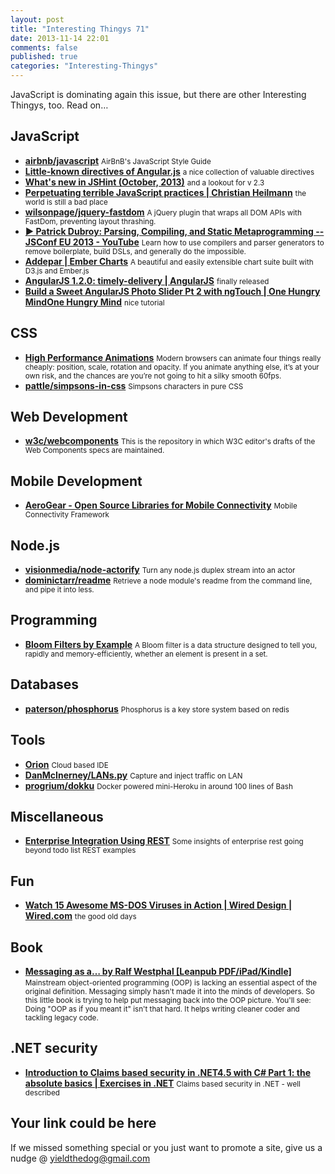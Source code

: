 ```yaml
--- 
layout: post 
title: "Interesting Thingys 71" 
date: 2013-11-14 22:01
comments: false 
published: true 
categories: "Interesting-Thingys" 
--- 
```

JavaScript is dominating again this issue, but there are other Interesting Thingys, too. Read on…

<!-- More -->

## JavaScript

- **[airbnb/javascript](https://github.com/airbnb/javascript)**
    <small>AirBnB's JavaScript Style Guide </small>
- **[Little-known directives of Angular.js](http://codetunes.com/2013/little-known-angular-directives/)**
    <small>a nice collection of valuable directives</small>
- **[What's new in JSHint (October, 2013)](http://jshint.com/blog/new-in-jshint-oct-2013/)**
    <small>and a lookout for v 2.3</small>
- **[Perpetuating terrible JavaScript practices | Christian Heilmann](http://christianheilmann.com/2013/10/31/perpetuating-terrible-javascript-practices/)**
    <small>the world is still a bad place</small>
- **[wilsonpage/jquery-fastdom](https://github.com/wilsonpage/jquery-fastdom)**
    <small>A jQuery plugin that wraps all DOM APIs with FastDom, preventing layout thrashing. </small>
- **[▶ Patrick Dubroy: Parsing, Compiling, and Static Metaprogramming -- JSConf EU 2013 - YouTube](https://www.youtube.com/watch?v=UqTlToUYK1E)**
    <small>Learn how to use compilers and parser generators to remove boilerplate, build DSLs, and generally do the impossible.</small>
- **[Addepar | Ember Charts](http://addepar.github.io/#/ember-charts/overview)**
    <small>A beautiful and easily extensible chart suite built with D3.js and Ember.js</small>
- **[AngularJS 1.2.0: timely-delivery | AngularJS](http://blog.angularjs.org/2013/11/angularjs-120-timely-delivery.html)**
    <small>finally released</small>
- **[Build a Sweet AngularJS Photo Slider Pt 2 with ngTouch | One Hungry MindOne Hungry Mind](http://onehungrymind.com/build-sweet-angularjs-photo-slider-pt-2-ngtouch/)**
    <small>nice tutorial</small>
 
## CSS

- **[High Performance Animations](http://www.html5rocks.com/en/tutorials/speed/high-performance-animations/)**
    <small>Modern browsers can animate four things really cheaply: position, scale, rotation and opacity. If you animate anything else, it’s at your own risk, and the chances are you’re not going to hit a silky smooth 60fps.</small>
- **[pattle/simpsons-in-css](https://github.com/pattle/simpsons-in-css)**
    <small>Simpsons characters in pure CSS</small>
 
## Web Development

- **[w3c/webcomponents](https://github.com/w3c/webcomponents)**
    <small>This is the repository in which W3C editor's drafts of the Web Components specs are maintained.</small>
 
## Mobile Development

- **[AeroGear - Open Source Libraries for Mobile Connectivity](http://aerogear.org/)**
    <small>Mobile Connectivity Framework</small>
 
## Node.js

- **[visionmedia/node-actorify](https://github.com/visionmedia/node-actorify)**
    <small>Turn any node.js duplex stream into an actor</small>
- **[dominictarr/readme](https://github.com/dominictarr/readme)**
    <small>Retrieve a node module's readme from the command line, and pipe it into less.</small>
 
## Programming

- **[Bloom Filters by Example](http://billmill.org/bloomfilter-tutorial/)**
    <small>A Bloom filter is a data structure designed to tell you, rapidly and memory-efficiently, whether an element is present in a set.</small>
 
## Databases

- **[paterson/phosphorus](https://github.com/paterson/phosphorus)**
    <small>Phosphorus is a key store system based on redis</small>
 
## Tools

- **[Orion](http://www.eclipse.org/orion/)**
    <small>Cloud based IDE</small>
- **[DanMcInerney/LANs.py](https://github.com/DanMcInerney/LANs.py)**
    <small>Capture and inject traffic on LAN</small>
- **[progrium/dokku](https://github.com/progrium/dokku)**
    <small>Docker powered mini-Heroku in around 100 lines of Bash</small>
 
## Miscellaneous

- **[Enterprise Integration Using REST](http://martinfowler.com/articles/enterpriseREST.html)**
    <small>Some insights of enterprise rest going beyond todo list REST examples</small>
 
## Fun

- **[Watch 15 Awesome MS-DOS Viruses in Action | Wired Design | Wired.com](http://www.wired.com/design/2013/10/15-awesome-looking-viruses-from-the-ms-dos-era/#slideid-296071)**
    <small>the good old days</small>
 
## Book

- **[Messaging as a… by Ralf Westphal [Leanpub PDF/iPad/Kindle]](https://leanpub.com/messaging_as_a_programming_model)**
    <small>Mainstream object-oriented programming (OOP) is lacking an essential aspect of the original definition. Messaging simply hasn't made it into the minds of developers. So this little book is trying to help put messaging back into the OOP picture. You'll see: Doing "OOP as if you meant it" isn't that hard. It helps writing cleaner coder and tackling legacy code.</small>
 
## .NET security

- **[Introduction to Claims based security in .NET4.5 with C# Part 1: the absolute basics | Exercises in .NET](http://dotnetcodr.com/2013/02/11/introduction-to-claims-based-security-in-net4-5-with-c-part-1/)**
    <small>Claims based security in .NET - well described</small>
 
## Your link could be here

If we missed something special or you just want to promote a site, give us a nudge @ <a href='&#109;&#97;&#105;&#108;t&#111;&#58;%7&#57;&#105;eld&#116;%68%65do%67&#64;gmail&#37;2&#69;c&#37;6&#70;m'>y&#105;eldt&#104;&#101;dog&#64;&#103;mail&#46;&#99;&#111;m</a>
